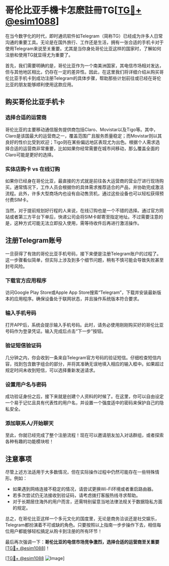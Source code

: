 # 哥伦比亚手機卡怎麽註冊TG[[TG💪+ @esim1088](https://t.me/s/esim1088)]

在当今数字化的时代，即时通讯软件如Telegram（简称TG）已经成为许多人日常沟通的重要工具。无论是在国外旅行、工作还是生活，拥有一张合适的手机卡对于使用Telegram来说至关重要。尤其是当你身处哥伦比亚这样的国家时，了解如何注册和使用TG就显得尤为重要了。

首先，我们需要明确的是，哥伦比亚作为一个南美洲国家，其电信市场相对发达，但与其他地区相比，仍存在一定的差异性。因此，在这里我们将详细介绍从购买哥伦比亚手机卡到成功注册Telegram的具体步骤，帮助那些计划前往或已经在哥伦比亚的朋友能够顺利使用这款应用。

## 购买哥伦比亚手机卡

### 选择合适的运营商

哥伦比亚的主要移动通信服务提供商包括Claro、Movistar以及Tigo等。其中，Claro是该国最大的运营商之一，覆盖范围广且服务质量稳定；而Movistar则以其良好的性价比受到欢迎；Tigo则在某些偏远地区表现尤为出色。根据个人需求选择合适的运营商非常重要，比如如果你经常需要在城市间移动，那么覆盖全面的Claro可能是更好的选择。

### 实体店购卡 vs 在线订购

如果你已经身在哥伦比亚，最直接的方式就是前往各大运营商的营业厅进行现场购买。通常情况下，工作人员会根据你的具体需求推荐适合的产品，并协助完成激活流程。此外，许多大型商场内也设有自动售货机，通过这些设备也可以轻松获得预付费SIM卡。

当然，对于提前规划好行程的人来说，在线订购也是一个不错的选择。通过官方网站或者第三方平台下单后，快递公司会将SIM卡邮寄至指定地址。不过需要注意的是，这种方式可能无法立即投入使用，需等待收件后再进行激活操作。

## 注册Telegram账号

一旦获得了有效的哥伦比亚手机号码，接下来便是注册Telegram账户的过程了。这一步骤看似简单，但实际上涉及到多个细节问题，稍有不慎可能会导致失败甚至封号风险。

### 下载官方应用程序

访问Google Play Store或Apple App Store搜索“Telegram”，下载并安装最新版本的应用程序。确保设备处于联网状态，并且操作系统版本符合要求。

### 输入手机号码

打开APP后，系统会提示输入手机号码。此时，请务必使用刚刚购买好的哥伦比亚号码作为登录凭证。输入完成后点击“下一步”按钮。

### 验证短信验证码

几分钟之内，你会收到一条来自Telegram官方号码的验证短信。仔细检查短信内容，找到包含数字组合的部分，并将其准确无误地填入相应的输入框中。如果超过规定时间未收到短信，可以选择重新发送请求。

### 设置用户名与密码

成功验证身份之后，接下来就是创建个人资料的时候了。在这里，你可以自由设定一个易于记忆且具有代表性的用户名，并设置一个强度适中的密码来保护自己的隐私安全。

### 添加联系人/开始聊天

至此，你就已经完成了整个注册流程！现在可以邀请朋友加入对话群组，或者探索各种有趣的功能模块啦！

## 注意事项

尽管上述方法适用于大多数情况，但在实际操作过程中仍然可能存在一些特殊情形。例如：

- 如果遇到网络连接不稳定的情况，请尝试更换Wi-Fi环境或者重启路由器。
- 若多次尝试仍无法接收到验证码，请考虑拨打客服热线寻求帮助。
- 对于长期居住海外的用户而言，还需特别留意当地法律法规关于数据隐私方面的规定。

总之，在哥伦比亚这样一个多元文化的国度里，无论是商务洽谈还是社交娱乐，Telegram都扮演着不可或缺的角色。只要按照以上指南一步步操作下去，相信每位用户都能够轻松搞定从购卡到注册的所有环节！

最后再次强调一下：**哥伦比亚的电信市场竞争激烈，选择合适的运营商至关重要**[[TG💪+ @esim1088](https://t.me/s/esim1088)]！

[[TG💪+ @esim1088](https://t.me/s/esim1088) ![Image](https://i.postimg.cc/4NQfJmqS/Snipaste-2025-05-13-00-14-12.png)]